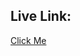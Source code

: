 
## Live Link:
[Click Me](https://pensil-community-mffn-2ha5qrt3i-shubhamsomvanshi732-gmailcom.vercel.app/)
